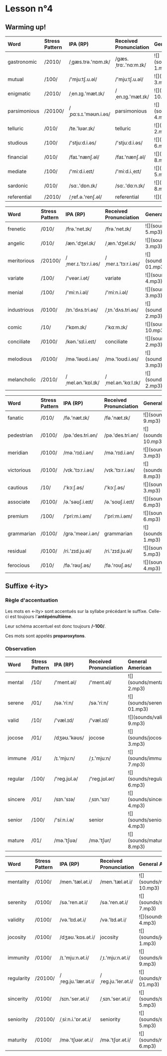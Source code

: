 # Lesson n°4




## Warming up!

<table class="table table-striped table-hover table-condensed table-responsive" style="margin-left: auto; margin-right: auto;">
 <thead>
  <tr>
   <th style="text-align:left;"> Word </th>
   <th style="text-align:left;"> Stress Pattern </th>
   <th style="text-align:left;"> IPA (RP) </th>
   <th style="text-align:left;"> Received Pronunciation </th>
   <th style="text-align:left;"> General American </th>
  </tr>
 </thead>
<tbody>
  <tr>
   <td style="text-align:left;"> gastronomic </td>
   <td style="text-align:left;"> /2010/ </td>
   <td style="text-align:left;"> /ˌgæs.trə.'nɒm.ɪk/ </td>
   <td style="text-align:left;"> /gæs.ˌtrɑː.'nɑːm.ɪk/ </td>
   <td style="text-align:left;"> ![](sounds/gastronomic-1.mp3) </td>
  </tr>
  <tr>
   <td style="text-align:left;"> mutual </td>
   <td style="text-align:left;"> /100/ </td>
   <td style="text-align:left;"> /'mjuːtʃ.u.əl/ </td>
   <td style="text-align:left;"> /'mjuːtʃ.u.əl/ </td>
   <td style="text-align:left;"> ![](sounds/mutual-3.mp3) </td>
  </tr>
  <tr>
   <td style="text-align:left;"> enigmatic </td>
   <td style="text-align:left;"> /2010/ </td>
   <td style="text-align:left;"> /ˌen.ɪg.'mæt.ɪk/ </td>
   <td style="text-align:left;"> /ˌen.ɪg.'mæt.ɪk/ </td>
   <td style="text-align:left;"> ![](sounds/enigmatic-10.mp3) </td>
  </tr>
  <tr>
   <td style="text-align:left;"> parsimonious </td>
   <td style="text-align:left;"> /20100/ </td>
   <td style="text-align:left;"> /ˌpɑːs.ɪ.'məʊn.i.əs/ </td>
   <td style="text-align:left;"> parsimonious </td>
   <td style="text-align:left;"> ![](sounds/parsimonious-4.mp3) </td>
  </tr>
  <tr>
   <td style="text-align:left;"> telluric </td>
   <td style="text-align:left;"> /010/ </td>
   <td style="text-align:left;"> /te.'lʊər.ɪk/ </td>
   <td style="text-align:left;"> telluric </td>
   <td style="text-align:left;"> ![](sounds/telluric-2.mp3) </td>
  </tr>
  <tr>
   <td style="text-align:left;"> studious </td>
   <td style="text-align:left;"> /100/ </td>
   <td style="text-align:left;"> /'stjuːd.i.əs/ </td>
   <td style="text-align:left;"> /'stjuːd.i.əs/ </td>
   <td style="text-align:left;"> ![](sounds/studious-6.mp3) </td>
  </tr>
  <tr>
   <td style="text-align:left;"> financial </td>
   <td style="text-align:left;"> /010/ </td>
   <td style="text-align:left;"> /faɪ.'nænʃ.əl/ </td>
   <td style="text-align:left;"> /faɪ.'nænʃ.əl/ </td>
   <td style="text-align:left;"> ![](sounds/financial-8.mp3) </td>
  </tr>
  <tr>
   <td style="text-align:left;"> mediate </td>
   <td style="text-align:left;"> /100/ </td>
   <td style="text-align:left;"> /'miːd.i.eɪt/ </td>
   <td style="text-align:left;"> /'miːd.i.ˌeɪt/ </td>
   <td style="text-align:left;"> ![](sounds/mediate-5.mp3) </td>
  </tr>
  <tr>
   <td style="text-align:left;"> sardonic </td>
   <td style="text-align:left;"> /010/ </td>
   <td style="text-align:left;"> /sɑː.'dɒn.ɪk/ </td>
   <td style="text-align:left;"> /sɑː.'dɑːn.ɪk/ </td>
   <td style="text-align:left;"> ![](sounds/sardonic-8.mp3) </td>
  </tr>
  <tr>
   <td style="text-align:left;"> referential </td>
   <td style="text-align:left;"> /2010/ </td>
   <td style="text-align:left;"> /ˌref.ə.'renʃ.əl/ </td>
   <td style="text-align:left;"> referential </td>
   <td style="text-align:left;"> ![](sounds/NA) </td>
  </tr>
</tbody>
</table>

<table class="table table-striped table-hover table-condensed table-responsive" style="margin-left: auto; margin-right: auto;">
 <thead>
  <tr>
   <th style="text-align:left;"> Word </th>
   <th style="text-align:left;"> Stress Pattern </th>
   <th style="text-align:left;"> IPA (RP) </th>
   <th style="text-align:left;"> Received Pronunciation </th>
   <th style="text-align:left;"> General American </th>
  </tr>
 </thead>
<tbody>
  <tr>
   <td style="text-align:left;"> frenetic </td>
   <td style="text-align:left;"> /010/ </td>
   <td style="text-align:left;"> /frə.'net.ɪk/ </td>
   <td style="text-align:left;"> /frə.'net.ɪk/ </td>
   <td style="text-align:left;"> ![](sounds/frenetic-5.mp3) </td>
  </tr>
  <tr>
   <td style="text-align:left;"> angelic </td>
   <td style="text-align:left;"> /010/ </td>
   <td style="text-align:left;"> /æn.'dʒel.ɪk/ </td>
   <td style="text-align:left;"> /ˌæn.'dʒel.ɪk/ </td>
   <td style="text-align:left;"> ![](sounds/angelic-3.mp3) </td>
  </tr>
  <tr>
   <td style="text-align:left;"> meritorious </td>
   <td style="text-align:left;"> /20100/ </td>
   <td style="text-align:left;"> /ˌmer.ɪ.'tɔːr.i.əs/ </td>
   <td style="text-align:left;"> /ˌmer.ɪ.'tɔːr.i.əs/ </td>
   <td style="text-align:left;"> ![](sounds/meritorious-01.mp3) </td>
  </tr>
  <tr>
   <td style="text-align:left;"> variate </td>
   <td style="text-align:left;"> /100/ </td>
   <td style="text-align:left;"> /'veər.i.ət/ </td>
   <td style="text-align:left;"> variate </td>
   <td style="text-align:left;"> ![](sounds/variate-4.mp3) </td>
  </tr>
  <tr>
   <td style="text-align:left;"> menial </td>
   <td style="text-align:left;"> /100/ </td>
   <td style="text-align:left;"> /'miːn.i.əl/ </td>
   <td style="text-align:left;"> /'miːn.i.əl/ </td>
   <td style="text-align:left;"> ![](sounds/menial-3.mp3) </td>
  </tr>
  <tr>
   <td style="text-align:left;"> industrious </td>
   <td style="text-align:left;"> /0100/ </td>
   <td style="text-align:left;"> /ɪn.'dʌs.tri.əs/ </td>
   <td style="text-align:left;"> /ˌɪn.'dʌs.tri.əs/ </td>
   <td style="text-align:left;"> ![](sounds/industrious-2.mp3) </td>
  </tr>
  <tr>
   <td style="text-align:left;"> comic </td>
   <td style="text-align:left;"> /10/ </td>
   <td style="text-align:left;"> /'kɒm.ɪk/ </td>
   <td style="text-align:left;"> /'kɑːm.ɪk/ </td>
   <td style="text-align:left;"> ![](sounds/comic-10.mp3) </td>
  </tr>
  <tr>
   <td style="text-align:left;"> conciliate </td>
   <td style="text-align:left;"> /0100/ </td>
   <td style="text-align:left;"> /kən.'sɪl.i.eɪt/ </td>
   <td style="text-align:left;"> conciliate </td>
   <td style="text-align:left;"> ![](sounds/conciliate-2.mp3) </td>
  </tr>
  <tr>
   <td style="text-align:left;"> melodious </td>
   <td style="text-align:left;"> /0100/ </td>
   <td style="text-align:left;"> /mə.'ləʊd.i.əs/ </td>
   <td style="text-align:left;"> /mə.'loʊd.i.əs/ </td>
   <td style="text-align:left;"> ![](sounds/melodious-3.mp3) </td>
  </tr>
  <tr>
   <td style="text-align:left;"> melancholic </td>
   <td style="text-align:left;"> /2010/ </td>
   <td style="text-align:left;"> /ˌmel.ən.'kɒl.ɪk/ </td>
   <td style="text-align:left;"> /ˌmel.ən.'kɑːl.ɪk/ </td>
   <td style="text-align:left;"> ![](sounds/melancholic-2.mp3) </td>
  </tr>
</tbody>
</table>

<table class="table table-striped table-hover table-condensed table-responsive" style="margin-left: auto; margin-right: auto;">
 <thead>
  <tr>
   <th style="text-align:left;"> Word </th>
   <th style="text-align:left;"> Stress Pattern </th>
   <th style="text-align:left;"> IPA (RP) </th>
   <th style="text-align:left;"> Received Pronunciation </th>
   <th style="text-align:left;"> General American </th>
  </tr>
 </thead>
<tbody>
  <tr>
   <td style="text-align:left;"> fanatic </td>
   <td style="text-align:left;"> /010/ </td>
   <td style="text-align:left;"> /fə.'næt.ɪk/ </td>
   <td style="text-align:left;"> /fə.'næt.ɪk/ </td>
   <td style="text-align:left;"> ![](sounds/fanatic-9.mp3) </td>
  </tr>
  <tr>
   <td style="text-align:left;"> pedestrian </td>
   <td style="text-align:left;"> /0100/ </td>
   <td style="text-align:left;"> /pə.'des.tri.ən/ </td>
   <td style="text-align:left;"> /pə.'des.tri.ən/ </td>
   <td style="text-align:left;"> ![](sounds/pedestrian-10.mp3) </td>
  </tr>
  <tr>
   <td style="text-align:left;"> meridian </td>
   <td style="text-align:left;"> /0100/ </td>
   <td style="text-align:left;"> /mə.'rɪd.i.ən/ </td>
   <td style="text-align:left;"> /mə.'rɪd.i.ən/ </td>
   <td style="text-align:left;"> ![](sounds/meridian-3.mp3) </td>
  </tr>
  <tr>
   <td style="text-align:left;"> victorious </td>
   <td style="text-align:left;"> /0100/ </td>
   <td style="text-align:left;"> /vɪk.'tɔːr.i.əs/ </td>
   <td style="text-align:left;"> /vɪk.'tɔːr.i.əs/ </td>
   <td style="text-align:left;"> ![](sounds/victorious-8.mp3) </td>
  </tr>
  <tr>
   <td style="text-align:left;"> cautious </td>
   <td style="text-align:left;"> /10/ </td>
   <td style="text-align:left;"> /'kɔːʃ.əs/ </td>
   <td style="text-align:left;"> /'kɔːʃ.əs/ </td>
   <td style="text-align:left;"> ![](sounds/cautious-3.mp3) </td>
  </tr>
  <tr>
   <td style="text-align:left;"> associate </td>
   <td style="text-align:left;"> /0100/ </td>
   <td style="text-align:left;"> /ə.'səʊʃ.i.eɪt/ </td>
   <td style="text-align:left;"> /ə.'soʊʃ.i.eɪt/ </td>
   <td style="text-align:left;"> ![](sounds/associate-6.mp3) </td>
  </tr>
  <tr>
   <td style="text-align:left;"> premium </td>
   <td style="text-align:left;"> /100/ </td>
   <td style="text-align:left;"> /'priːm.i.əm/ </td>
   <td style="text-align:left;"> /'priːm.i.əm/ </td>
   <td style="text-align:left;"> ![](sounds/premium-6.mp3) </td>
  </tr>
  <tr>
   <td style="text-align:left;"> grammarian </td>
   <td style="text-align:left;"> /0100/ </td>
   <td style="text-align:left;"> /grə.'meər.i.ən/ </td>
   <td style="text-align:left;"> grammarian </td>
   <td style="text-align:left;"> ![](sounds/grammarian-1.mp3) </td>
  </tr>
  <tr>
   <td style="text-align:left;"> residual </td>
   <td style="text-align:left;"> /0100/ </td>
   <td style="text-align:left;"> /ri.'zɪd.ju.əl/ </td>
   <td style="text-align:left;"> /ri.'zɪd.ju.əl/ </td>
   <td style="text-align:left;"> ![](sounds/residual-5.mp3) </td>
  </tr>
  <tr>
   <td style="text-align:left;"> ferocious </td>
   <td style="text-align:left;"> /010/ </td>
   <td style="text-align:left;"> /fə.'rəʊʃ.əs/ </td>
   <td style="text-align:left;"> /fə.'roʊʃ.əs/ </td>
   <td style="text-align:left;"> ![](sounds/ferocious-4.mp3) </td>
  </tr>
</tbody>
</table>



## Suffixe <-ity>

### Règle d'accentuation

Les mots en <-ity> sont accentués sur la syllabe précédant le suffixe. Celle-ci est toujours l'**antépénultième**.

Leur schéma accentuel est donc toujours **/-100/**.

Ces mots sont appelés **proparoxytons**.


### Observation 

<table class="table table-striped table-hover table-condensed table-responsive" style="margin-left: auto; margin-right: auto;">
 <thead>
  <tr>
   <th style="text-align:left;"> Word </th>
   <th style="text-align:left;"> Stress Pattern </th>
   <th style="text-align:left;"> IPA (RP) </th>
   <th style="text-align:left;"> Received Pronunciation </th>
   <th style="text-align:left;"> General American </th>
  </tr>
 </thead>
<tbody>
  <tr>
   <td style="text-align:left;"> mental </td>
   <td style="text-align:left;"> /10/ </td>
   <td style="text-align:left;"> /'ment.əl/ </td>
   <td style="text-align:left;"> /'ment.əl/ </td>
   <td style="text-align:left;"> ![](sounds/mental-2.mp3) </td>
  </tr>
  <tr>
   <td style="text-align:left;"> serene </td>
   <td style="text-align:left;"> /01/ </td>
   <td style="text-align:left;"> /sə.'riːn/ </td>
   <td style="text-align:left;"> /sə.'riːn/ </td>
   <td style="text-align:left;"> ![](sounds/serene-01.mp3) </td>
  </tr>
  <tr>
   <td style="text-align:left;"> valid </td>
   <td style="text-align:left;"> /10/ </td>
   <td style="text-align:left;"> /'væl.ɪd/ </td>
   <td style="text-align:left;"> /'væl.ɪd/ </td>
   <td style="text-align:left;"> ![](sounds/valid-9.mp3) </td>
  </tr>
  <tr>
   <td style="text-align:left;"> jocose </td>
   <td style="text-align:left;"> /01/ </td>
   <td style="text-align:left;"> /dʒəʊ.'kəʊs/ </td>
   <td style="text-align:left;"> jocose </td>
   <td style="text-align:left;"> ![](sounds/jocose-3.mp3) </td>
  </tr>
  <tr>
   <td style="text-align:left;"> immune </td>
   <td style="text-align:left;"> /01/ </td>
   <td style="text-align:left;"> /ɪ.'mjuːn/ </td>
   <td style="text-align:left;"> /ˌɪ.'mjuːn/ </td>
   <td style="text-align:left;"> ![](sounds/immune-7.mp3) </td>
  </tr>
  <tr>
   <td style="text-align:left;"> regular </td>
   <td style="text-align:left;"> /100/ </td>
   <td style="text-align:left;"> /'reg.jʊl.ə/ </td>
   <td style="text-align:left;"> /'reg.jʊl.ər/ </td>
   <td style="text-align:left;"> ![](sounds/regular-6.mp3) </td>
  </tr>
  <tr>
   <td style="text-align:left;"> sincere </td>
   <td style="text-align:left;"> /01/ </td>
   <td style="text-align:left;"> /sɪn.'sɪə/ </td>
   <td style="text-align:left;"> /ˌsɪn.'sɪr/ </td>
   <td style="text-align:left;"> ![](sounds/sincere-4.mp3) </td>
  </tr>
  <tr>
   <td style="text-align:left;"> senior </td>
   <td style="text-align:left;"> /100/ </td>
   <td style="text-align:left;"> /'siːn.i.ə/ </td>
   <td style="text-align:left;"> senior </td>
   <td style="text-align:left;"> ![](sounds/senior-4.mp3) </td>
  </tr>
  <tr>
   <td style="text-align:left;"> mature </td>
   <td style="text-align:left;"> /01/ </td>
   <td style="text-align:left;"> /mə.'tʃʊə/ </td>
   <td style="text-align:left;"> /mə.'tʃʊr/ </td>
   <td style="text-align:left;"> ![](sounds/mature-8.mp3) </td>
  </tr>
</tbody>
</table>

<table class="table table-striped table-hover table-condensed table-responsive" style="margin-left: auto; margin-right: auto;">
 <thead>
  <tr>
   <th style="text-align:left;"> Word </th>
   <th style="text-align:left;"> Stress Pattern </th>
   <th style="text-align:left;"> IPA (RP) </th>
   <th style="text-align:left;"> Received Pronunciation </th>
   <th style="text-align:left;"> General American </th>
  </tr>
 </thead>
<tbody>
  <tr>
   <td style="text-align:left;"> mentality </td>
   <td style="text-align:left;"> /0100/ </td>
   <td style="text-align:left;"> /men.'tæl.ət.i/ </td>
   <td style="text-align:left;"> /men.'tæl.ət.i/ </td>
   <td style="text-align:left;"> ![](sounds/mentality-10.mp3) </td>
  </tr>
  <tr>
   <td style="text-align:left;"> serenity </td>
   <td style="text-align:left;"> /0100/ </td>
   <td style="text-align:left;"> /sə.'ren.ət.i/ </td>
   <td style="text-align:left;"> /sə.'ren.ət.i/ </td>
   <td style="text-align:left;"> ![](sounds/serenity-7.mp3) </td>
  </tr>
  <tr>
   <td style="text-align:left;"> validity </td>
   <td style="text-align:left;"> /0100/ </td>
   <td style="text-align:left;"> /və.'lɪd.ət.i/ </td>
   <td style="text-align:left;"> /və.'lɪd.ət.i/ </td>
   <td style="text-align:left;"> ![](sounds/validity-4.mp3) </td>
  </tr>
  <tr>
   <td style="text-align:left;"> jocosity </td>
   <td style="text-align:left;"> /0100/ </td>
   <td style="text-align:left;"> /dʒəʊ.'kɒs.ət.i/ </td>
   <td style="text-align:left;"> jocosity </td>
   <td style="text-align:left;"> ![](sounds/jocosity-1.mp3) </td>
  </tr>
  <tr>
   <td style="text-align:left;"> immunity </td>
   <td style="text-align:left;"> /0100/ </td>
   <td style="text-align:left;"> /ɪ.'mjuːn.ət.i/ </td>
   <td style="text-align:left;"> /ˌɪ.'mjuːn.ət.i/ </td>
   <td style="text-align:left;"> ![](sounds/immunity-9.mp3) </td>
  </tr>
  <tr>
   <td style="text-align:left;"> regularity </td>
   <td style="text-align:left;"> /20100/ </td>
   <td style="text-align:left;"> /ˌreg.ju.'lær.ət.i/ </td>
   <td style="text-align:left;"> /ˌreg.ju.'ler.ət.i/ </td>
   <td style="text-align:left;"> ![](sounds/regularity-01.mp3) </td>
  </tr>
  <tr>
   <td style="text-align:left;"> sincerity </td>
   <td style="text-align:left;"> /0100/ </td>
   <td style="text-align:left;"> /sɪn.'ser.ət.i/ </td>
   <td style="text-align:left;"> /ˌsɪn.'ser.ət.i/ </td>
   <td style="text-align:left;"> ![](sounds/sincerity-5.mp3) </td>
  </tr>
  <tr>
   <td style="text-align:left;"> seniority </td>
   <td style="text-align:left;"> /20100/ </td>
   <td style="text-align:left;"> /ˌsiːn.i.'ɒr.ət.i/ </td>
   <td style="text-align:left;"> seniority </td>
   <td style="text-align:left;"> ![](sounds/seniority-5.mp3) </td>
  </tr>
  <tr>
   <td style="text-align:left;"> maturity </td>
   <td style="text-align:left;"> /0100/ </td>
   <td style="text-align:left;"> /mə.'tʃʊər.ət.i/ </td>
   <td style="text-align:left;"> /mə.'tʃʊr.ət.i/ </td>
   <td style="text-align:left;"> ![](sounds/maturity-6.mp3) </td>
  </tr>
</tbody>
</table>


